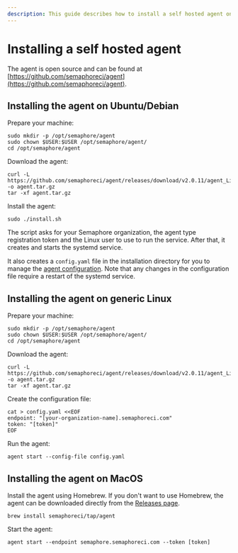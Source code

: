 ```yaml
---
description: This guide describes how to install a self hosted agent on various different operating systems and architectures.
---
```


# Installing a self hosted agent

The agent is open source and can be found at [https://github.com/semaphoreci/agent](https://github.com/semaphoreci/agent).

## Installing the agent on Ubuntu/Debian

Prepare your machine:

```
sudo mkdir -p /opt/semaphore/agent
sudo chown $USER:$USER /opt/semaphore/agent/
cd /opt/semaphore/agent
```

Download the agent:

```
curl -L https://github.com/semaphoreci/agent/releases/download/v2.0.11/agent_Linux_x86_64.tar.gz -o agent.tar.gz
tar -xf agent.tar.gz
```

Install the agent:

```
sudo ./install.sh
```

The script asks for your Semaphore organization, the agent type registration token and the Linux user to use to run the service. After that, it creates and starts the systemd service.

It also creates a `config.yaml` file in the installation directory for you to manage the [agent configuration][agent-configuration]. Note that any changes in the configuration file require a restart of the systemd service.

## Installing the agent on generic Linux

Prepare your machine:

```
sudo mkdir -p /opt/semaphore/agent
sudo chown $USER:$USER /opt/semaphore/agent/
cd /opt/semaphore/agent
```

Download the agent:

```
curl -L https://github.com/semaphoreci/agent/releases/download/v2.0.11/agent_Linux_x86_64.tar.gz -o agent.tar.gz
tar -xf agent.tar.gz
```

Create the configuration file:

```
cat > config.yaml <<EOF
endpoint: "[your-organization-name].semaphoreci.com"
token: "[token]"
EOF
```

Run the agent:

```
agent start --config-file config.yaml
```

## Installing the agent on MacOS

Install the agent using Homebrew. If you don't want to use Homebrew, the agent can be downloaded directly from the [Releases page][releases-page].

```
brew install semaphoreci/tap/agent
```

Start the agent:

```
agent start --endpoint semaphore.semaphoreci.com --token [token]
```

[agent-configuration]: ../ci-cd-environment/configuring-a-self-hosted-agent.md
[releases-page]: https://github.com/semaphoreci/agent/releases
